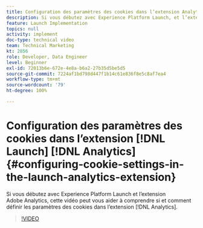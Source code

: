 ```yaml
---
title: Configuration des paramètres des cookies dans l’extension Analytics Launch
description: Si vous débutez avec Experience Platform Launch, et l’extension Adobe Analytics, cette vidéo peut vous aider à comprendre si et comment définir les paramètres des cookies dans l’extension Analytics.
feature: Launch Implementation
topics: null
activity: implement
doc-type: technical video
team: Technical Marketing
kt: 2856
role: Developer, Data Engineer
level: Beginner
exl-id: 72013b6e-672e-4e8a-b6a2-27b35d5be5d5
source-git-commit: 7224af1bd798d447f1b14c61e836f8e5c8af7ea4
workflow-type: tm+mt
source-wordcount: '79'
ht-degree: 100%

---
```


# Configuration des paramètres des cookies dans l’extension [!DNL Launch] [!DNL Analytics] {#configuring-cookie-settings-in-the-launch-analytics-extension}

Si vous débutez avec Experience Platform Launch et l’extension Adobe Analytics, cette vidéo peut vous aider à comprendre si et comment définir les paramètres des cookies dans l’extension [!DNL Analytics].

>[!VIDEO](https://video.tv.adobe.com/v/27212/?quality=12&learn=on)
